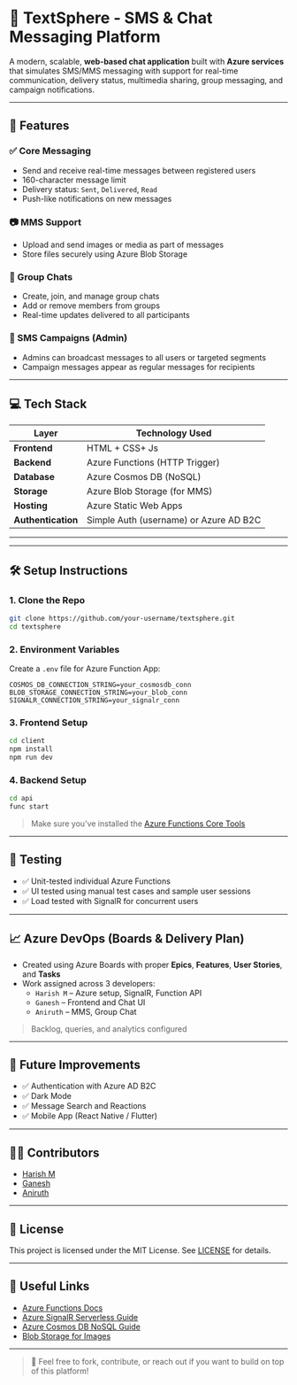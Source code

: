 # 📱 TextSphere - SMS & Chat Messaging Platform

A modern, scalable, **web-based chat application** built with **Azure services** that simulates SMS/MMS messaging with support for real-time communication, delivery status, multimedia sharing, group messaging, and campaign notifications.



---

## 📌 Features

### ✅ Core Messaging
- Send and receive real-time messages between registered users
- 160-character message limit
- Delivery status: `Sent`, `Delivered`, `Read`
- Push-like notifications on new messages

### 📷 MMS Support
- Upload and send images or media as part of messages
- Store files securely using Azure Blob Storage

### 👥 Group Chats
- Create, join, and manage group chats
- Add or remove members from groups
- Real-time updates delivered to all participants

### 📣 SMS Campaigns (Admin)
- Admins can broadcast messages to all users or targeted segments
- Campaign messages appear as regular messages for recipients

---

## 💻 Tech Stack

| Layer            | Technology Used                     |
|------------------|--------------------------------------|
| **Frontend**     | HTML + CSS+ Js                       |
| **Backend**      | Azure Functions (HTTP Trigger)       |
| **Database**     | Azure Cosmos DB (NoSQL)              |
| **Storage**      | Azure Blob Storage (for MMS)         |
| **Hosting**      | Azure Static Web Apps                |
| **Authentication** | Simple Auth (username) or Azure AD B2C |

---


---

## 🛠️ Setup Instructions

### 1. Clone the Repo
```bash
git clone https://github.com/your-username/textsphere.git
cd textsphere
```

### 2. Environment Variables
Create a `.env` file for Azure Function App:
```env
COSMOS_DB_CONNECTION_STRING=your_cosmosdb_conn
BLOB_STORAGE_CONNECTION_STRING=your_blob_conn
SIGNALR_CONNECTION_STRING=your_signalr_conn
```

### 3. Frontend Setup
```bash
cd client
npm install
npm run dev
```

### 4. Backend Setup
```bash
cd api
func start
```

> Make sure you’ve installed the [Azure Functions Core Tools](https://learn.microsoft.com/en-us/azure/azure-functions/functions-run-local)

---

## 🧪 Testing

- ✅ Unit-tested individual Azure Functions
- ✅ UI tested using manual test cases and sample user sessions
- ✅ Load tested with SignalR for concurrent users

---

## 📈 Azure DevOps (Boards & Delivery Plan)

- Created using Azure Boards with proper **Epics**, **Features**, **User Stories**, and **Tasks**
- Work assigned across 3 developers:
  - `Harish M` – Azure setup, SignalR, Function API
  - `Ganesh` – Frontend and Chat UI
  - `Aniruth` – MMS, Group Chat

> Backlog, queries, and analytics configured

---



## 🚀 Future Improvements

- ✅ Authentication with Azure AD B2C
- ✅ Dark Mode
- ✅ Message Search and Reactions
- ✅ Mobile App (React Native / Flutter)

---

## 👨‍💻 Contributors

- [Harish M](https://github.com/harishm)
- [Ganesh](https://github.com/GaneshS-AIML-46)
- [Aniruth](https://github.com/AniruthSV)

---

## 📜 License

This project is licensed under the MIT License. See [LICENSE](./LICENSE) for details.

---

## 🔗 Useful Links

- [Azure Functions Docs](https://learn.microsoft.com/en-us/azure/azure-functions/)
- [Azure SignalR Serverless Guide](https://learn.microsoft.com/en-us/azure/azure-signalr/signalr-concept-serverless-development-config)
- [Azure Cosmos DB NoSQL Guide](https://learn.microsoft.com/en-us/azure/cosmos-db/nosql/introduction)
- [Blob Storage for Images](https://learn.microsoft.com/en-us/azure/storage/blobs/)

---

> 💬 Feel free to fork, contribute, or reach out if you want to build on top of this platform!

